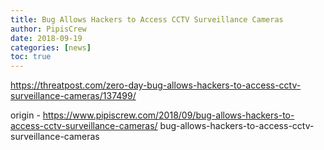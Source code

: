 ```yaml
---
title: Bug Allows Hackers to Access CCTV Surveillance Cameras
author: PipisCrew
date: 2018-09-19
categories: [news]
toc: true
---
```


https://threatpost.com/zero-day-bug-allows-hackers-to-access-cctv-surveillance-cameras/137499/

origin - https://www.pipiscrew.com/2018/09/bug-allows-hackers-to-access-cctv-surveillance-cameras/ bug-allows-hackers-to-access-cctv-surveillance-cameras